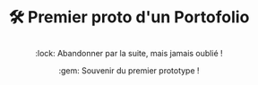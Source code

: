 # <p align="center">:hammer_and_wrench: Premier proto d'un Portofolio </p>


<p align="center">	:lock: Abandonner par la suite, mais jamais oublié !</p>
<p align="center"> :gem: Souvenir du premier prototype !</p> 
